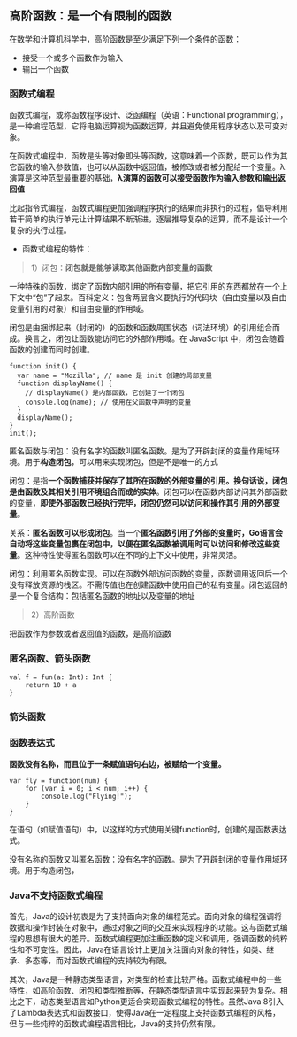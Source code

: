 ## 高阶函数：是一个有限制的函数

在数学和计算机科学中，高阶函数是至少满足下列一个条件的函数：

* 接受一个或多个函数作为输入
* 输出一个函数

### 函数式编程

函数式编程，或称函数程序设计、泛函编程（英语：Functional programming），是一种编程范型，它将电脑运算视为函数运算，并且避免使用程序状态以及可变对象。

在函数式编程中，函数是头等对象即头等函数，这意味着一个函数，既可以作为其它函数的输入参数值，也可以从函数中返回值，被修改或者被分配给一个变量。λ演算是这种范型最重要的基础，**λ演算的函数可以接受函数作为输入参数和输出返回值**

比起指令式编程，函数式编程更加强调程序执行的结果而非执行的过程，倡导利用若干简单的执行单元让计算结果不断渐进，逐层推导复杂的运算，而不是设计一个复杂的执行过程。


*  函数式编程的特性：

> 1）闭包：**闭包就是能够读取其他函数内部变量的函数**

一种特殊的函数，绑定了函数内部引用的所有变量，把它引用的东西都放在一个上下文中“包”了起来。百科定义：包含两层含义要执行的代码块（自由变量以及自由变量引用的对象）和自由变量的作用域。

闭包是由捆绑起来（封闭的）的函数和函数周围状态（词法环境）的引用组合而成。换言之，闭包让函数能访问它的外部作用域。在 JavaScript 中，闭包会随着函数的创建而同时创建。

	function init() {
	  var name = "Mozilla"; // name 是 init 创建的局部变量
	  function displayName() {
	    // displayName() 是内部函数，它创建了一个闭包
	    console.log(name); // 使用在父函数中声明的变量
	  }
	  displayName();
	}
	init();


匿名函数与闭包：没有名字的函数叫匿名函数。是为了开辟封闭的变量作用域环境。用于**构造闭包**，可以用来实现闭包，但是不是唯一的方式


闭包：是指**一个函数捕获并保存了其所在函数的外部变量的引用。换句话说，闭包是由函数及其相关引用环境组合而成的实体**。闭包可以在函数内部访问其外部函数的变量，**即使外部函数已经执行完毕，闭包仍然可以访问和操作其引用的外部变量**。


关系：**匿名函数可以形成闭包**。当一个**匿名函数引用了外部的变量时，Go语言会自动将这些变量包裹在闭包中，以便在匿名函数被调用时可以访问和修改这些变量**。这种特性使得匿名函数可以在不同的上下文中使用，非常灵活。

闭包：利用匿名函数实现。可以在函数外部访问函数的变量，函数调用返回后一个没有释放资源的栈区。不需传值也在创建函数中使用自己的私有变量。闭包返回的是一个复合结构：包括匿名函数的地址以及变量的地址
 


> 2）高阶函数

把函数作为参数或者返回值的函数，是高阶函数


### 匿名函数、箭头函数


	val f = fun(a: Int): Int {
	    return 10 + a
	}

### 箭头函数


### 函数表达式 

**函数没有名称，而且位于一条赋值语句右边，被赋给一个变量。**

	var fly = function(num) {
		for (var i = 0; i < num; i++) {
			console.log("Flying!");
		}
	}
	 
在语句（如赋值语句）中，以这样的方式使用关键function时，创建的是函数表达式。 

没有名称的函数又叫匿名函数：没有名字的函数。是为了开辟封闭的变量作用域环境。用于构造闭包，





### Java不支持函数式编程

首先，Java的设计初衷是为了支持面向对象的编程范式。面向对象的编程强调将数据和操作封装在对象中，通过对象之间的交互来实现程序的功能。这与函数式编程的思想有很大的差异。函数式编程更加注重函数的定义和调用，强调函数的纯粹性和不可变性。因此，Java在语言设计上更加关注面向对象的特性，如类、继承、多态等，而对函数式编程的支持较为有限。

其次，Java是一种静态类型语言，对类型的检查比较严格。函数式编程中的一些特性，如高阶函数、闭包和类型推断等，在静态类型语言中实现起来较为复杂。相比之下，动态类型语言如Python更适合实现函数式编程的特性。虽然Java 8引入了Lambda表达式和函数接口，使得Java在一定程度上支持函数式编程的风格，但与一些纯粹的函数式编程语言相比，Java的支持仍然有限。
